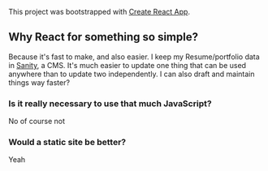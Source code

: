 This project was bootstrapped with [Create React App](https://github.com/facebook/create-react-app).
## Why React for something so simple?
Because it's fast to make, and also easier. I keep my Resume/portfolio data in [Sanity](https://www.sanity.io/), a CMS. It's much easier to update one thing that can be used anywhere than to update two independently. I can also draft and maintain things way faster?

### Is it really necessary to use that much JavaScript?
No of course not

### Would a static site be better?
Yeah

